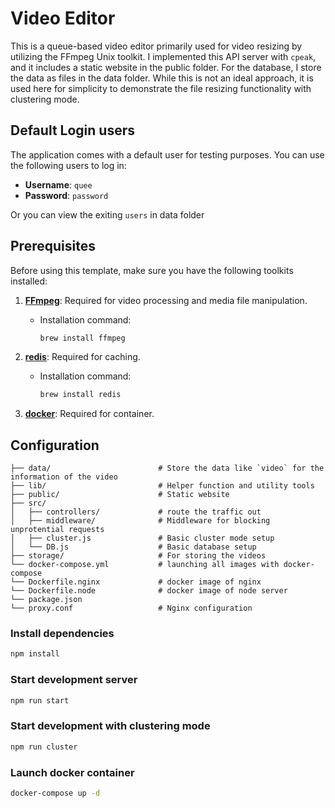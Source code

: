 # Video Editor

This is a queue-based video editor primarily used for video resizing by utilizing the FFmpeg Unix toolkit. I implemented this API server with `cpeak`, and it includes a static website in the public folder. For the database, I store the data as files in the data folder. While this is not an ideal approach, it is used here for simplicity to demonstrate the file resizing functionality with clustering mode.

## Default Login users

The application comes with a default user for testing purposes. You can use the following users to log in:

- **Username**: `quee`
- **Password**: `password`

Or you can view the exiting `users` in data folder

## Prerequisites

Before using this template, make sure you have the following toolkits installed:

1. **[FFmpeg](https://ffmpeg.org/)**: Required for video processing and media file manipulation.

   - Installation command:
     ```bash
     brew install ffmpeg
     ```

2. **[redis](https://redis.io/)**: Required for caching.

   - Installation command:
     ```bash
     brew install redis
     ```

3. **[docker](https://www.docker.com/)**: Required for container.

## Configuration

```plaintext
├── data/                        # Store the data like `video` for the information of the video
├── lib/                         # Helper function and utility tools
├── public/                      # Static website
├── src/
│   ├── controllers/             # route the traffic out
│   ├── middleware/              # Middleware for blocking unprotential requests
│   ├── cluster.js               # Basic cluster mode setup
│   └── DB.js                    # Basic database setup
├── storage/                     # For storing the videos
└── docker-compose.yml           # launching all images with docker-compose
└── Dockerfile.nginx             # docker image of nginx
└── Dockerfile.node              # docker image of node server
└── package.json
└── proxy.conf                   # Nginx configuration
```

### Install dependencies

```bash
npm install
```

### Start development server

```bash
npm run start
```

### Start development with clustering mode

```bash
npm run cluster
```

### Launch docker container

```bash
docker-compose up -d
```
